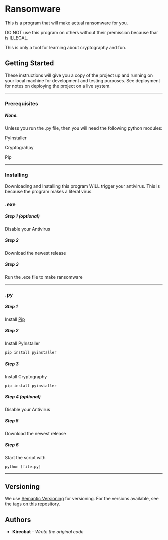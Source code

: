 # Ransomware

This is a program that will make actual ransomware for you.

DO NOT use this program on others without their premission because thar is ILLEGAL.

This is only a tool for learning about cryptography and fun.

## Getting Started

These instructions will give you a copy of the project up and running on
your local machine for development and testing purposes. See deployment
for notes on deploying the project on a live system.
___
### Prerequisites

##### None. 

Unless you run the .py file, then you will need the following python modules:


PyInstaller

Cryptograhpy

Pip

___

### Installing

Downloading and Installing this program WILL trigger your antivirus. 
This is because the program makes a literal virus.

### .exe

##### Step 1 (optional)

Disable your Antivirus

##### Step 2

Download the newest release

##### Step 3

Run the .exe file to make ransomware

___

### .py

##### Step 1

Install [Pip](https://pip.pypa.io/en/stable/installation/)

##### Step 2

Install PyInstaller

    pip install pyinstaller

##### Step 3
Install Cryptography

    pip install pyinstaller

##### Step 4 (optional)

Disable your Antivirus

##### Step 5

Download the newest release

##### Step 6

Start the script with

    python [file.py]
    
___


## Versioning

We use [Semantic Versioning](http://semver.org/) for versioning. For the versions
available, see the [tags on this
repository](https://github.com/PurpleBooth/a-good-readme-template/tags).

## Authors

  - **Kireobat** - *Wrote the original code* 
